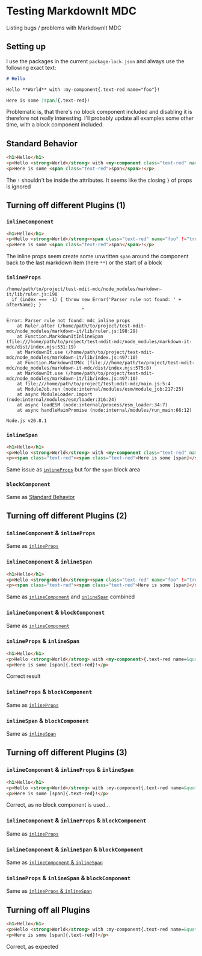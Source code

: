 # Testing MarkdownIt MDC

Listing bugs / problems with MarkdownIt MDC

## Setting up

I use the packages in the current `package-lock.json` and always use the following exact text:

```md
# Hello

Hello **World** with :my-component{.text-red name="foo"}!

Here is some [span]{.text-red}!
```

Problematic is, that there's no block component included and disabling it is therefore not really interesting. I'll probably update all examples some other time, with a block component included.

## Standard Behavior

```html
<h1>Hello</h1>
<p>Hello <strong>World</strong> with <my-component class="text-red" name="foo" !="true"></p>
<p>Here is some <span class="text-red">span</span>!</p>
```

The `!` shouldn't be inside the attributes.
It seems like the closing `}` of props is ignored

## Turning off different Plugins (1)

### `inlineComponent`

```html
<h1>Hello</h1>
<p>Hello <strong>World</strong><span class="text-red" name="foo" !="true"> with :my-component</span></p>
<p>Here is some <span class="text-red">span</span>!</p>
```

The inline props seem create some unwritten `span` around the component back to the last markdown item (here `**`) or the start of a block

### `inlineProps`

```log
/home/path/to/project/test-mdit-mdc/node_modules/markdown-it/lib/ruler.js:198
  if (index === -1) { throw new Error('Parser rule not found: ' + afterName); }
                            ^

Error: Parser rule not found: mdc_inline_props
    at Ruler.after (/home/path/to/project/test-mdit-mdc/node_modules/markdown-it/lib/ruler.js:198:29)
    at Function.MarkdownItInlineSpan (file:///home/path/to/project/test-mdit-mdc/node_modules/markdown-it-mdc/dist/index.mjs:531:19)
    at MarkdownIt.use (/home/path/to/project/test-mdit-mdc/node_modules/markdown-it/lib/index.js:497:10)
    at Function.MarkdownItMdc (file:///home/path/to/project/test-mdit-mdc/node_modules/markdown-it-mdc/dist/index.mjs:575:8)
    at MarkdownIt.use (/home/path/to/project/test-mdit-mdc/node_modules/markdown-it/lib/index.js:497:10)
    at file:///home/path/to/project/test-mdit-mdc/main.js:5:4
    at ModuleJob.run (node:internal/modules/esm/module_job:217:25)
    at async ModuleLoader.import (node:internal/modules/esm/loader:316:24)
    at async loadESM (node:internal/process/esm_loader:34:7)
    at async handleMainPromise (node:internal/modules/run_main:66:12)

Node.js v20.8.1
```

### `inlineSpan`

```html
<h1>Hello</h1>
<p>Hello <strong>World</strong> with <my-component class="text-red" name="foo" !="true"></p>
<p><span class="text-red"><span class="text-red">Here is some [span]</span></span>!</p>
```

Same issue as [`inlineProps`](#inlineprops) but for the `span` block area

### `blockComponent`

Same as [Standard Behavior](#standard-behavior)

## Turning off different Plugins (2)

### `inlineComponent` & `inlineProps`

Same as [`inlineProps`](#inlineprops)

### `inlineComponent` & `inlineSpan`

```html
<h1>Hello</h1>
<p>Hello <strong>World</strong><span class="text-red" name="foo" !="true"> with :my-component</span></p>
<p><span class="text-red"><span class="text-red">Here is some [span]</span></span>!</p>
```

Same as [`inlineComponent`](#inlinecomponent) and [`inlineSpan`](#inlinespan) combined

### `inlineComponent` & `blockComponent`

Same as [`inlineComponent`](#inlinecomponent)

### `inlineProps` & `inlineSpan`

```html
<h1>Hello</h1>
<p>Hello <strong>World</strong> with <my-component>{.text-red name=&quot;foo&quot;}!</p>
<p>Here is some [span]{.text-red}!</p>
```

Correct result

### `inlineProps` & `blockComponent`

Same as [`inlineProps`](#inlineprops)

### `inlineSpan` & `blockComponent`

Same as [`inlineSpan`](#inlinespan)

## Turning off different Plugins (3)

### `inlineComponent` & `inlineProps` & `inlineSpan`

```html
<h1>Hello</h1>
<p>Hello <strong>World</strong> with :my-component{.text-red name=&quot;foo&quot;}!</p>
<p>Here is some [span]{.text-red}!</p>
```

Correct, as no block component is used...

### `inlineComponent` & `inlineProps` & `blockComponent`

Same as [`inlineProps`](#inlineprops)

### `inlineComponent` & `inlineSpan` & `blockComponent`

Same as [`inlineComponent` & `inlineSpan`](#inlinecomponent--inlinespan)

### `inlineProps` & `inlineSpan` & `blockComponent`

Same as [`inlineProps` & `inlineSpan`](#inlineprops--inlinespan)

## Turning off all Plugins

```html
<h1>Hello</h1>
<p>Hello <strong>World</strong> with :my-component{.text-red name=&quot;foo&quot;}!</p>
<p>Here is some [span]{.text-red}!</p>
```

Correct, as expected
